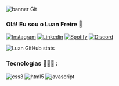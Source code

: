 ![banner Git](https://github.com/user-attachments/assets/0355dbd2-9c25-44be-8451-f319292e62eb)

### Olá! Eu sou o Luan Freire 🤖

[![Instagram](https://img.shields.io/badge/Instagram-E4405F?style=for-the-badge&logo=instagram&logoColor=white)](https://www.instagram.com/luanfreiire7?igsh=ZnU0cmgwMW1sa3Q5)
[![Linkedin](https://img.shields.io/badge/LinkedIn-0077B5?style=for-the-badge&logo=linkedin&logoColor=white)](https://www.linkedin.com/in/luan-freiire)
[![Spotify](https://img.shields.io/badge/Spotify-1ED760?&style=for-the-badge&logo=spotify&logoColor=white)](https://open.spotify.com/playlist/0SXcHEYT6AZ3ZwaMja1PVA?si=ZTW1dZHFSDamEQRFXFyH6g&pi=BduwZuozSsabM )
[![Discord](https://img.shields.io/badge/Discord-7289DA?style=for-the-badge&logo=discord&logoColor=white)](https://www.discord.com/channels/843323259764211733)

![Luan GitHub stats](https://github-readme-stats.vercel.app/api?username=luanfreiire&show_icons=true&theme=tokyonight)

### Tecnologias 👨🏽‍💻 :

<div style = "display:inline_block">
<img align="center" alt="css3" src="https://img.shields.io/badge/HTML5-E34F26?style=for-the-badge&logo=html5&logoColor=white">
<img align="center" alt="html5" src="https://img.shields.io/badge/CSS3-1572B6?style=for-the-badge&logo=css3&logoColor=white">
<img align="center" alt="javascript" src="https://img.shields.io/badge/JavaScript-F7DF1E?style=for-the-badge&logo=javascript&logoColor=black">
</div>






